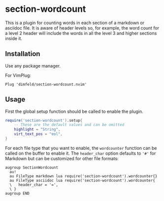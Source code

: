 # section-wordcount

This is a plugin for counting words in each section of a markdown or asciidoc file. It
is aware of header levels so, for example, the word count for a level 2 header will include
the words in all the level 3 and higher sections inside it.


## Installation

Use any package manager.

For VimPlug:

```
Plug 'dimfeld/section-wordcount.nvim'
```

## Usage

First the global setup function should be called to enable the plugin.

```lua
require('section-wordcount').setup{
    -- These are the default values and can be omitted
    highlight = "String",
    virt_text_pos = "eol",
}
```


For each file type that you want to enable, the `wordcounter` function can be called on the buffer
to enable it. The `header_char` option defaults to `'#'` for Markdown but can be customized for
other file formats:

```vim
augroup SectionWordcount
  au!
  au FileType markdown lua require('section-wordcount').wordcounter{}
  au FileType asciidoc lua require('section-wordcount').wordcounter{
  \   header_char = '=',
  \ }
augroup END
```
